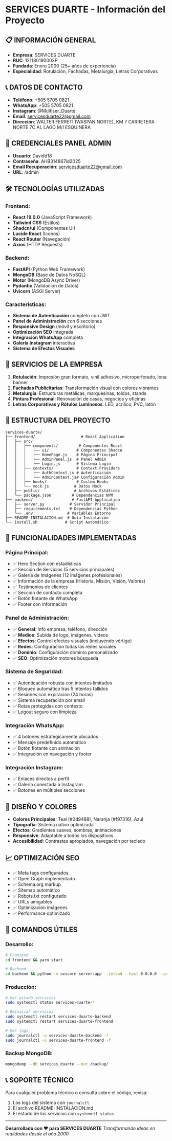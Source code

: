 # SERVICES DUARTE - Información del Proyecto

## 📋 INFORMACIÓN GENERAL
- **Empresa**: SERVICES DUARTE
- **RUC**: 121180190003P
- **Fundada**: Enero 2000 (25+ años de experiencia)
- **Especialidad**: Rotulación, Fachadas, Metalurgia, Letras Corporativas

## 📞 DATOS DE CONTACTO
- **Teléfono**: +505 5705 0821
- **WhatsApp**: +505 5705 0821
- **Instagram**: @Multiser_Duarte
- **Email**: servicesduarte22@gmail.com
- **Dirección**: WALTER FERRETI (WASPAN NORTE), KM 7 CARRETERA NORTE 7C AL LAGO M/I ESQUINERA

## 🔐 CREDENCIALES PANEL ADMIN
- **Usuario**: Davidd18
- **Contraseña**: AHB314867id2025
- **Email Recuperación**: servicesduarte22@gmail.com
- **URL**: /admin

## 🛠️ TECNOLOGÍAS UTILIZADAS
### Frontend:
- **React 19.0.0** (JavaScript Framework)
- **Tailwind CSS** (Estilos)
- **Shadcn/ui** (Componentes UI)
- **Lucide React** (Iconos)
- **React Router** (Navegación)
- **Axios** (HTTP Requests)

### Backend:
- **FastAPI** (Python Web Framework)
- **MongoDB** (Base de Datos NoSQL)
- **Motor** (MongoDB Async Driver)
- **Pydantic** (Validación de Datos)
- **Uvicorn** (ASGI Server)

### Características:
- **Sistema de Autenticación** completo con JWT
- **Panel de Administración** con 6 secciones
- **Responsive Design** (móvil y escritorio)
- **Optimización SEO** integrada
- **Integración WhatsApp** completa
- **Galería Instagram** interactiva
- **Sistema de Efectos Visuales**

## 🎨 SERVICIOS DE LA EMPRESA
1. **Rotulación**: Impresión gran formato, vinil adhesivo, microperforado, lona banner
2. **Fachadas Publicitarias**: Transformación visual con colores vibrantes
3. **Metalurgia**: Estructuras metálicas, marquesinas, toldos, stands
4. **Pintura Profesional**: Renovación de casas, negocios y oficinas
5. **Letras Corporativas y Rótulos Luminosos**: LED, acrílico, PVC, latón

## 📂 ESTRUCTURA DEL PROYECTO
```
services-duarte/
├── frontend/                    # React Application
│   ├── src/
│   │   ├── components/         # Componentes React
│   │   │   ├── ui/            # Componentes Shadcn
│   │   │   ├── HomePage.js    # Página Principal
│   │   │   ├── AdminPanel.js  # Panel Admin
│   │   │   └── Login.js       # Sistema Login
│   │   ├── contexts/          # Context Providers
│   │   │   ├── AuthContext.js # Autenticación
│   │   │   └── AdminContext.js# Configuración Admin
│   │   ├── hooks/             # Custom Hooks
│   │   └── mock.js           # Datos Mock
│   ├── public/               # Archivos Estáticos
│   └── package.json         # Dependencias NPM
├── backend/                 # FastAPI Application  
│   ├── server.py           # Servidor Principal
│   ├── requirements.txt    # Dependencias Python
│   └── .env               # Variables Entorno
├── README-INSTALACION.md  # Guía Instalación
└── install.sh            # Script Automático
```

## 🎯 FUNCIONALIDADES IMPLEMENTADAS

### Página Principal:
- ✅ Hero Section con estadísticas
- ✅ Sección de Servicios (5 servicios principales)
- ✅ Galería de Imágenes (12 imágenes profesionales)
- ✅ Información de la empresa (Historia, Misión, Visión, Valores)
- ✅ Testimonios de clientes
- ✅ Sección de contacto completa
- ✅ Botón flotante de WhatsApp
- ✅ Footer con información

### Panel de Administración:
- ✅ **General**: Info empresa, teléfono, dirección
- ✅ **Medios**: Subida de logo, imágenes, videos
- ✅ **Efectos**: Control efectos visuales (incluyendo vértigo)
- ✅ **Redes**: Configuración todas las redes sociales
- ✅ **Dominio**: Configuración dominio personalizado
- ✅ **SEO**: Optimización motores búsqueda

### Sistema de Seguridad:
- ✅ Autenticación robusta con intentos limitados
- ✅ Bloqueo automático tras 5 intentos fallidos
- ✅ Sesiones con expiración (24 horas)
- ✅ Sistema recuperación por email
- ✅ Rutas protegidas con contexto
- ✅ Logout seguro con limpieza

### Integración WhatsApp:
- ✅ 4 botones estratégicamente ubicados
- ✅ Mensaje predefinido automático
- ✅ Botón flotante con animación
- ✅ Integración en navegación y footer

### Integración Instagram:
- ✅ Enlaces directos a perfil
- ✅ Galería conectada a Instagram
- ✅ Botones en múltiples secciones

## 🎨 DISEÑO Y COLORES
- **Colores Principales**: Teal (#0d9488), Naranja (#f97316), Azul
- **Tipografía**: Sistema nativo optimizada
- **Efectos**: Gradientes suaves, sombras, animaciones
- **Responsive**: Adaptable a todos los dispositivos
- **Accesibilidad**: Contrastes apropiados, navegación por teclado

## 📈 OPTIMIZACIÓN SEO
- ✅ Meta tags configurados
- ✅ Open Graph implementado
- ✅ Schema.org markup
- ✅ Sitemap automático
- ✅ Robots.txt configurado
- ✅ URLs amigables
- ✅ Optimización imágenes
- ✅ Performance optimizado

## 🔄 COMANDOS ÚTILES

### Desarrollo:
```bash
# Frontend
cd frontend && yarn start

# Backend  
cd backend && python -m uvicorn server:app --reload --host 0.0.0.0 --port 8001
```

### Producción:
```bash
# Ver estado servicios
sudo systemctl status services-duarte-*

# Reiniciar servicios
sudo systemctl restart services-duarte-backend
sudo systemctl restart services-duarte-frontend

# Ver logs
sudo journalctl -u services-duarte-backend -f
sudo journalctl -u services-duarte-frontend -f
```

### Backup MongoDB:
```bash
mongodump --db services_duarte --out /backup/
```

## 📞 SOPORTE TÉCNICO
Para cualquier problema técnico o consulta sobre el código, revisa:
1. Los logs del sistema con `journalctl`
2. El archivo README-INSTALACION.md
3. El estado de los servicios con `systemctl status`

---
**Desarrollado con ❤️ para SERVICES DUARTE**
*Transformando ideas en realidades desde el año 2000*